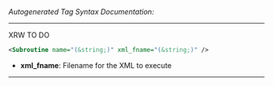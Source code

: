 _Autogenerated Tag Syntax Documentation:_

---
XRW TO DO

```xml
<Subroutine name="(&string;)" xml_fname="(&string;)" />
```

-   **xml_fname**: Filename for the XML to execute

---
